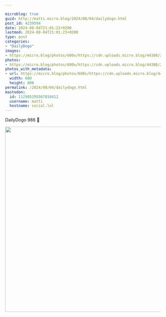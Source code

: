 ```yaml
---

microblog: true
guid: http://matti.micro.blog/2024/08/04/dailydogo.html
post_id: 4239594
date: 2024-08-04T21:01:22+0200
lastmod: 2024-08-04T21:01:23+0200
type: post
categories:
- "DailyDogo"
images:
- https://micro.blog/photos/600x/https://cdn.uploads.micro.blog/44388/2024/05e172531e9d46c4846d6f3afbd51edb.jpg
photos:
- https://micro.blog/photos/600x/https://cdn.uploads.micro.blog/44388/2024/05e172531e9d46c4846d6f3afbd51edb.jpg
photos_with_metadata:
- url: https://micro.blog/photos/600x/https://cdn.uploads.micro.blog/44388/2024/05e172531e9d46c4846d6f3afbd51edb.jpg
  width: 600
  height: 800
permalink: /2024/08/04/dailydogo.html
mastodon:
  id: 112905295567810412
  username: matti
  hostname: social.lol
---
```

DailyDogo 986 🐶

<img src="/media/uploads/2024/05e172531e9d46c4846d6f3afbd51edb.jpg" width="600" alt="" />
